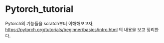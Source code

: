 # Pytorch_tutorial

Pytorch의 기능들을 scratch부터 이해해보고자, https://pytorch.org/tutorials/beginner/basics/intro.html 의 내용을 보고 정리한다.
